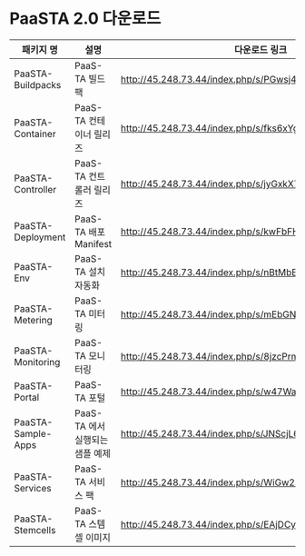 # PaaSTA 2.0 다운로드

|패키지 명|설명 |다운로드 링크|
|---------|-------|--------------|
|PaaSTA-Buildpacks|PaaS-TA 빌드 팩|http://45.248.73.44/index.php/s/PGwsj42p9fHSnHe/download |
|PaaSTA-Container|PaaS-TA 컨테이너 릴리즈|http://45.248.73.44/index.php/s/fks6xYgjBKryyat/download |
|PaaSTA-Controller|PaaS-TA 컨트롤러 릴리즈|http://45.248.73.44/index.php/s/jyGxkX7XmN9sdLe/download |
|PaaSTA-Deployment|PaaS-TA 배포 Manifest|http://45.248.73.44/index.php/s/kwFbFHMZLH434Ci/download |
|PaaSTA-Env|PaaS-TA 설치자동화|http://45.248.73.44/index.php/s/nBtMbEjxQZZKZs5/download |
|PaaSTA-Metering|PaaS-TA 미터링|http://45.248.73.44/index.php/s/mEbGNcJjrEj7GWx/download |
|PaaSTA-Monitoring|PaaS-TA 모니터링 |http://45.248.73.44/index.php/s/8jzcPrmKH5g82aJ/download |
|PaaSTA-Portal|PaaS-TA 포털|http://45.248.73.44/index.php/s/w47WaNrSnNB2dwP/download |
|PaaSTA-Sample-Apps|PaaS-TA 에서 실행되는 샘플 예제 |http://45.248.73.44/index.php/s/JNScjL6qxSgwppm/download |
|PaaSTA-Services|PaaS-TA 서비스 팩|http://45.248.73.44/index.php/s/WiGw2sTeETS6fgg/download |
|PaaSTA-Stemcells|PaaS-TA 스템셀 이미지|http://45.248.73.44/index.php/s/EAjDCyK4CKdgNtc/download |
